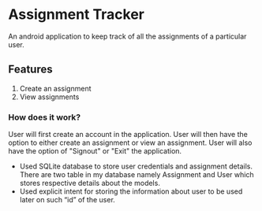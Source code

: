 # Assignment Tracker
An android application to keep track of all the assignments of a particular user.

## Features
1. Create an assignment
2. View assignments

### How does it work?
User will first create an account in the application. User will then have the option to either create an assignment or view an assignment. User will also have the option of "Signout" or "Exit" the application.

* Used SQLite database to store user credentials and assignment details. There are two table in my database namely Assignment and User which stores respective details about the models.
* Used explicit intent for storing the information about user to be used later on such “id” of the user.
